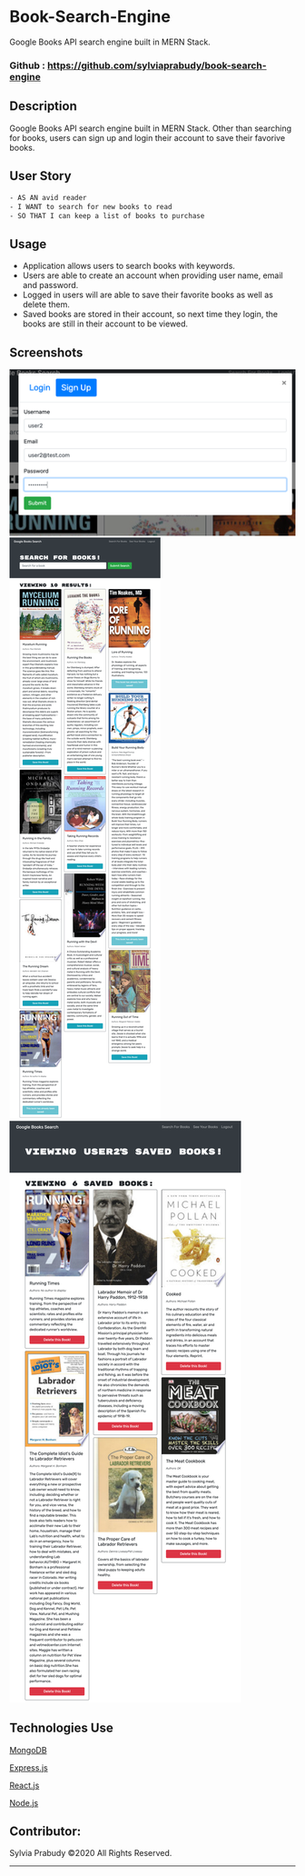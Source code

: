 # Book-Search-Engine

Google Books API search engine built in MERN Stack.

### Github : https://github.com/sylviaprabudy/book-search-engine


## Description
Google Books API search engine built in MERN Stack. Other than searching for books, users can sign up and login their account to save their favorive books.


## User Story
```
- AS AN avid reader
- I WANT to search for new books to read
- SO THAT I can keep a list of books to purchase
```

## Usage
- Application allows users to search books with keywords.
- Users are able to create an account when providing user name, email and password.
- Logged in users will are able to save their favorite books as well as delete them.
- Saved books are stored in their account, so next time they login, the books are still in their account to be viewed. 


## Screenshots
![](client/src/assets/img/signup.png)
![](client/src/assets/img/search_books.png)
![](client/src/assets/img/saved_books.png)


## Technologies Use
<p><a href="https://www.mongodb.com/">MongoDB</a></p>
<p><a href="https://www.npmjs.com/package/express">Express.js</a></p>
<p><a href="https://reactjs.org/">React.js</a></p>
<p><a href="https://nodejs.org/">Node.js</a></p>


## Contributor:
Sylvia Prabudy ©2020 All Rights Reserved.
- - -